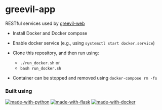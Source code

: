 # greevil-app
RESTful services used by [greevil-web](https://github.com/sreedeepack/greevil-web)

- Install Docker and Docker compose 
- Enable docker service (e.g., using ```systemctl start docker.service```)
- Clone this repository, and then run using: 
  - ```./run_docker.sh``` or
  - ```bash run_docker.sh```

- Container can be stopped and removed using ```docker-compose rm -fs```

### Built using
[![made-with-python](https://img.shields.io/static/v1?label=&message=python&style=for-the-badge&logo=python&logoColor=white&color=3776ab)](https://www.python.org/)
[![made-with-flask](https://img.shields.io/static/v1?label=&message=Flask&color=green&style=for-the-badge&logo=flask)](https://flask.palletsprojects.com)
[![made-with-docker](https://img.shields.io/static/v1?label=&message=Docker&style=for-the-badge&logo=docker&color=2496ed&logoColor=white)](https://www.docker.com/)
